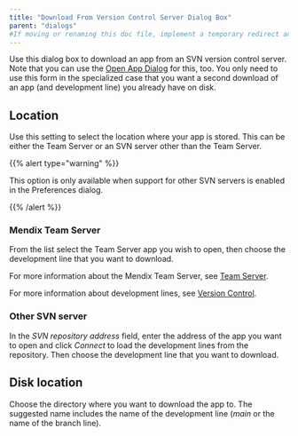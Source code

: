 ```yaml
---
title: "Download From Version Control Server Dialog Box"
parent: "dialogs"
#If moving or renaming this doc file, implement a temporary redirect and let the respective team know they should update the URL in the product. See Mapping to Products for more details.
---
```


Use this dialog box to download an app from an SVN version control server. Note that you can use the [Open App Dialog](open-app-dialog) for this, too. You only need to use this form in the specialized case that you want a second download of an app (and development line) you already have on disk.

## Location

Use this setting to select the location where your app is stored. This can be either the Team Server or an SVN server other than the Team Server.

{{% alert type="warning" %}}

This option is only available when support for other SVN servers is enabled in the Preferences dialog.

{{% /alert %}}

### Mendix Team Server

From the list select the Team Server app you wish to open, then choose the development line that you want to download.

For more information about the Mendix Team Server, see [Team Server](team-server).

For more information about development lines, see [Version Control](version-control).

### Other SVN server

In the *SVN repository address* field, enter the address of the app you want to open and click *Connect* to load the development lines from the repository. Then choose the development line that you want to download.

## Disk location

Choose the directory where you want to download the app to. The suggested name includes the name of the development line (*main* or the name of the branch line).
